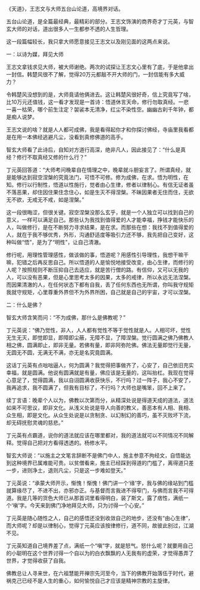 《天道》，王志文与大师五台山论道，高境界对话。

五台山论道，是全篇最经典，最精彩的部分。王志文饰演的商界奇才丁元英，与智玄大师的对话，道出很多人一生都参不透的人生哲理。

这一段篇幅较长，我只拿大师愿意接见王志文以及刚见面的这两点来说。

一：以诗为媒，拜见大师

王志文拿钱求见大师，被大师谢绝。两次的试探让王志文心里有了底，于是他拿出一封信。韩楚风很不了解，觉得20万元都敲不开大师的门，一封信能有多大威力？

令韩楚风没想到的是，大师竟请他俩进去。这让韩楚风很好奇，信上究竟写了啥，比10万元还值钱，这一看才发现是一首诗：悟道休言天命，修行勿取真经。一悲一喜一枯荣，哪个前生注定？袈裟本无清净，红尘不染性空。幽幽古刹千年钟，都是痴人说梦。

王志文说的啥？就是人人都可成佛，我是看得起你才和你探讨佛经，寺庙里我看都是在用一本佛经逃避凡尘，没看到真修佛道的高手。

智玄大师看了此诗后，自知对方道行高深，绝非凡人，因此接见了：“什么是真经？修行不取真经又修的什么行？”

丁元英回答道：“大师考问晚辈自在情理之中，晚辈就斗胆妄言了。所谓真经，就是能够达到寂空涅槃的究竟法门，可悟不可修。修为成佛，在求。悟为明性，在知。修行以行制性，悟道以性施行，觉者由心生律，修者以律制心。有信无证者虽不落恶果，却住因住果住念住心，如是生灭不得涅槃。不昧因果者无住而住，无欲无不欲，无戒无不戒，如是涅槃。”

这一段很晦涩，但很关键。寂空涅槃没那么玄乎，就是一个人独立可以找到自己的意义，一样可以满足自己。那些认为我找到值得爱的人才能幸福，挣钱才能快乐的人，叫做修行，是在不断努力寻求结果，是在求。而那些在想：我找不到值得爱的人，就在于我不够优秀，外形，沟通舒适度等吸引力还不够，我先把自己变好，这种叫做“悟”，是为了“明性”，让自己清澈。

修行呢，用理性管理感性，做该做的事，悟道呢？用感性引导理性，我想干嘛干嘛，犯错之后再反思自己。所以悟道的人是愉悦地接受改变，由心生律，而修行的人呢？按照规则不断压抑自己去适应，就是苦行僧的路。有信仰，又可以无我的人，可以没有恶果，但是心里思考太多的因果，太多的戒律，所以永远无法涅槃。而因果清澈的人，在任何状态下都有自我，丢了任何东西也无所谓，你叫我守规矩我就守规矩，心里尊重外界但不为外界所困，自己就是自己的宇宙，才可以涅槃。

二：什么是佛？

智玄大师含笑而问：“不为成佛，那什么是佛教呢？”

丁元英说：“佛乃觉性，非人，人人都有觉性不等于觉性就是人。人相可坏，觉性无生无灭，即觉即显，即障即尘蔽，无障不显，了障涅槃。觉行圆满之佛乃佛教人相之佛，圆满即止，即非无量。若佛有量，即非阿弥陀佛。佛法无量即觉行无量，无圆无不圆，无满无不满，亦无是名究竟圆满。

这话丁元英有点咄咄逼人，何为圆满？我觉得把事做齐了，心安了，自己依旧充实幸福，就是圆满。他说有圆满就是有量，佛应该是无量的，这叫抬杠。我现在觉得心意足了，觉得圆满，我以自诩圆满收获快乐，不行吗？过一阵子，我心不安了，我再追求，我不圆满了，但我有目标了，不行吗？大师也是嘴笨，回不上来了。

续丁言语：晚辈个人以为，佛教以次第而分，从精深处说是得道天成的道法，道法如来不可思议，即非文化。从浅义处说是导人向善的教义，善恶本有人相、我相、众生相，即是文化。从众生处说是以贪制贪、以幻制幻的善巧，虽不灭败坏下流，却无碍抚慰灵魂的慈悲。”

丁元英有点霸道，说你的道法就应该在哪里都对，我的道法就可以不同情况不同解释。觉得自己把对方看得透透的。杨修水平。

智玄大师说：“以施主之文笔言辞断不是佛门中人，施主参意不拘经文，自悟能达到这种境界已属难能可贵。以贫僧看来，施主已经踩到得道的门槛了，离得道只差一步，进则净土，退则凡尘，只是这一步难如登天。”

丁元英说：“承蒙大师开示，惭愧！惭愧！佛门讲一个‘缘’字，我与佛的缘站到门槛就算缘尽了，不进不出，亦邪亦正。与基督而言我进不得窄门，与佛而言我不可得道。我是几等的货色大师已从那首词里看得明白，装了斯文，露了痞性，满纸一个‘嗔’字。今天来到佛门净地拜见大师，只为讨得一个心安。”

丁元英是随心随性之人，自己的感悟还没到收敛自己的地步，还没有“由心生律”，而大师呢？却是以律制心，觉得丁元英应该按律修行，道不同，故彼此别过，江湖不见。

丁元英知道自己境界差了点，满纸一个“嗔”字，就是怒气。怒什么呢？就要用自己的小聪明在这个世界讨得一个自以为的白衣飘飘的人无我有的虚荣，才觉得愚弄了世界，才觉得收获了自我。

佛教总让人寻来世，在六祖慧能开禅宗先河至今，当下的佛教开始落伍于时代，避祸克己已经不是人生的重心，如何愉悦自己才应该是精神宗教的主旋律。
